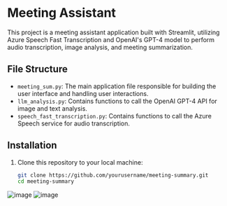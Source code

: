 # Meeting Assistant

This project is a meeting assistant application built with Streamlit, utilizing Azure Speech Fast Transcription and OpenAI's GPT-4 model to perform audio transcription, image analysis, and meeting summarization.

## File Structure

- `meeting_sum.py`: The main application file responsible for building the user interface and handling user interactions.
- `llm_analysis.py`: Contains functions to call the OpenAI GPT-4 API for image and text analysis.
- `speech_fast_transcription.py`: Contains functions to call the Azure Speech service for audio transcription.

## Installation

1. Clone this repository to your local machine:

   ```bash
   git clone https://github.com/yourusername/meeting-summary.git
   cd meeting-summary

![image](https://github.com/user-attachments/assets/07c039f3-ed76-45a6-8d86-6fbdbb1abc49)
![image](https://github.com/user-attachments/assets/3675fba2-5c0b-49d8-8424-83363ef57a77)

